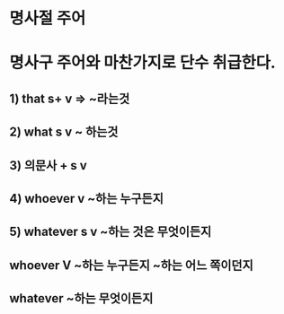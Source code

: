 # 명사절 주어 

# 명사구 주어와 마찬가지로 단수 취급한다.

## 1) that s+ v => ~라는것
## 2) what s v ~ 하는것

## 3) 의문사 + s v

## 4) whoever v ~하는 누구든지
## 5) whatever s v ~하는 것은 무엇이든지


## whoever V ~하는 누구든지  ~하는 어느 쪽이던지

## whatever ~하는 무엇이든지

